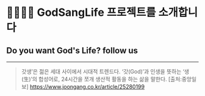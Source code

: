 🏃🏃🏃‍♂️ GodSangLife 프로젝트를 소개합니다
==================================

## Do you want God's Life? follow us
---------------------------------

> 갓생’은 젊은 세대 사이에서 시대적 트렌드다. ‘갓(God)’과 인생을 뜻하는 ‘생(生)’의 합성어로, 24시간을 쪼개 생산적 활동을 하는 삶을 말한다. [출처:중앙일보] https://www.joongang.co.kr/article/25280199
